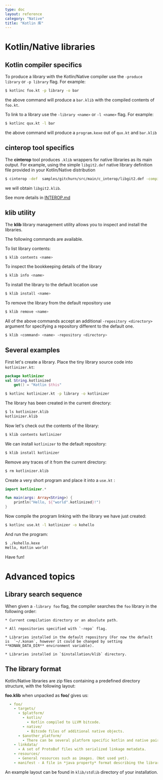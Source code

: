 ```yaml
---
type: doc
layout: reference
category: "Native"
title: "Kotlin 库"
---
```



# Kotlin/Native libraries

## Kotlin compiler specifics

To produce a library with the Kotlin/Native compiler use the `-produce library` or `-p library` flag. For example:

<div class="sample" markdown="1" theme="idea" mode="shell">

```bash
$ kotlinc foo.kt -p library -o bar
```

</div>

the above command will produce a `bar.klib` with the compiled contents of `foo.kt`.

To link to a library use the `-library <name>` or `-l <name>` flag. For example:

<div class="sample" markdown="1" theme="idea" mode="shell">

```bash
$ kotlinc qux.kt -l bar
```

</div>


the above command will produce a `program.kexe` out of `qux.kt` and `bar.klib`


## cinterop tool specifics

The **cinterop** tool produces `.klib` wrappers for native libraries as its main output. 
For example, using the simple `libgit2.def` native library definition file provided in your Kotlin/Native distribution

<div class="sample" markdown="1" theme="idea" mode="shell">

```bash
$ cinterop -def  samples/gitchurn/src/main/c_interop/libgit2.def -compilerOpts -I/usr/local/include -o libgit2
```

</div>

we will obtain `libgit2.klib`.

See more details in [INTEROP.md](INTEROP.md)


## klib utility

The **klib** library management utility allows you to inspect and install the libraries.

The following commands are available.

To list library contents:

<div class="sample" markdown="1" theme="idea" mode="shell">

```bash
$ klib contents <name>
```

</div>

To inspect the bookkeeping details of the library 

<div class="sample" markdown="1" theme="idea" mode="shell">

```bash
$ klib info <name>
```

</div>

To install the library to the default location use

<div class="sample" markdown="1" theme="idea" mode="shell">

```bash
$ klib install <name>
```

</div>

To remove the library from the default repository use 

<div class="sample" markdown="1" theme="idea" mode="shell">

```bash
$ klib remove <name>
```

</div>

All of the above commands accept an additional `-repository <directory>` argument for specifying a repository different to the default one.

<div class="sample" markdown="1" theme="idea" mode="shell">

```bash
$ klib <command> <name> -repository <directory>
```

</div>


## Several examples

First let's create a library.
Place the tiny library source code into `kotlinizer.kt`:

<div class="sample" markdown="1" theme="idea" mode="shell">

```kotlin
package kotlinizer
val String.kotlinized
    get() = "Kotlin $this"
```

```bash
$ kotlinc kotlinizer.kt -p library -o kotlinizer
```

</div>

The library has been created in the current directory:

<div class="sample" markdown="1" theme="idea" mode="shell">

```bash
$ ls kotlinizer.klib
kotlinizer.klib
```

</div>

Now let's check out the contents of the library:

<div class="sample" markdown="1" theme="idea" mode="shell">

```bash
$ klib contents kotlinizer
```

</div>

We can install `kotlinizer` to the default repository:

<div class="sample" markdown="1" theme="idea" mode="shell">

```bash
$ klib install kotlinizer
```

</div>

Remove any traces of it from the current directory:

<div class="sample" markdown="1" theme="idea" mode="shell">

```bash
$ rm kotlinizer.klib
```

</div>

Create a very short program and place it into a `use.kt` :

<div class="sample" markdown="1" theme="idea" data-highlight-only>

```kotlin
import kotlinizer.*

fun main(args: Array<String>) {
    println("Hello, ${"world".kotlinized}!")
}
```

</div>

Now compile the program linking with the library we have just created:

<div class="sample" markdown="1" theme="idea" mode="shell">

```bash
$ kotlinc use.kt -l kotlinizer -o kohello
```

</div>

And run the program:

<div class="sample" markdown="1" theme="idea" mode="shell">

```bash
$ ./kohello.kexe
Hello, Kotlin world!
```

</div>

Have fun!

# Advanced topics

## Library search sequence

When given a `-library foo` flag, the compiler searches the `foo` library in the following order:

    * Current compilation directory or an absolute path.

    * All repositories specified with `-repo` flag.

    * Libraries installed in the default repository (For now the default is  `~/.konan`, however it could be changed by setting **KONAN_DATA_DIR** environment variable).

    * Libraries installed in `$installation/klib` directory.

## The library format

Kotlin/Native libraries are zip files containing a predefined 
directory structure, with the following layout:

**foo.klib** when unpacked as **foo/** gives us:

```yaml
  - foo/
    - targets/
      - $platform/
        - kotlin/
          - Kotlin compiled to LLVM bitcode.
        - native/
          - Bitcode files of additional native objects.
      - $another_platform/
        - There can be several platform specific kotlin and native pairs.
    - linkdata/
      - A set of ProtoBuf files with serialized linkage metadata.
    - resources/
      - General resources such as images. (Not used yet).
    - manifest - A file in *java property* format describing the library.
```

An example layout can be found in `klib/stdlib` directory of your installation.

